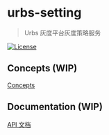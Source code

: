 # urbs-setting

> Urbs 灰度平台灰度策略服务

[![License](http://img.shields.io/badge/license-mit-blue.svg?style=flat-square)](https://raw.githubusercontent.com/teambition/urbs-setting/master/LICENSE)

## Concepts (WIP)

[Concepts](https://github.com/teambition/urbs-setting/blob/master/doc/concepts.md)

## Documentation (WIP)

[API 文档](https://github.com/teambition/urbs-setting/blob/master/doc/api.md)
